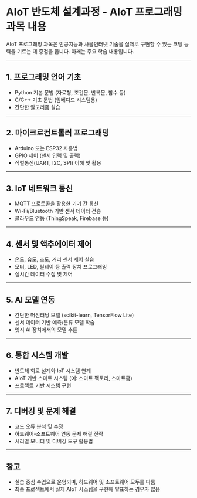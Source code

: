 # AIoT 반도체 설계과정 - AIoT 프로그래밍 과목 내용

AIoT 프로그래밍 과목은 인공지능과 사물인터넷 기술을 실제로 구현할 수 있는 코딩 능력을 기르는 데 중점을 둡니다. 아래는 주요 학습 내용입니다.

---

## 1. 프로그래밍 언어 기초
- Python 기본 문법 (자료형, 조건문, 반복문, 함수 등)
- C/C++ 기초 문법 (임베디드 시스템용)
- 간단한 알고리즘 실습

---

## 2. 마이크로컨트롤러 프로그래밍
- Arduino 또는 ESP32 사용법
- GPIO 제어 (센서 입력 및 출력)
- 직렬통신(UART, I2C, SPI) 이해 및 활용

---

## 3. IoT 네트워크 통신
- MQTT 프로토콜을 활용한 기기 간 통신
- Wi-Fi/Bluetooth 기반 센서 데이터 전송
- 클라우드 연동 (ThingSpeak, Firebase 등)

---

## 4. 센서 및 액추에이터 제어
- 온도, 습도, 조도, 거리 센서 제어 실습
- 모터, LED, 릴레이 등 출력 장치 프로그래밍
- 실시간 데이터 수집 및 제어

---

## 5. AI 모델 연동
- 간단한 머신러닝 모델 (scikit-learn, TensorFlow Lite)
- 센서 데이터 기반 예측/분류 모델 학습
- 엣지 AI 장치에서의 모델 추론

---

## 6. 통합 시스템 개발
- 반도체 회로 설계와 IoT 시스템 연계
- AIoT 기반 스마트 시스템 (예: 스마트 팩토리, 스마트홈)
- 프로젝트 기반 시스템 구현

---

## 7. 디버깅 및 문제 해결
- 코드 오류 분석 및 수정
- 하드웨어-소프트웨어 연동 문제 해결 전략
- 시리얼 모니터 및 디버깅 도구 활용법

---

## 참고
- 실습 중심 수업으로 운영되며, 하드웨어 및 소프트웨어 모두를 다룸
- 최종 프로젝트에서 실제 AIoT 시스템을 구현해 발표하는 경우가 많음

